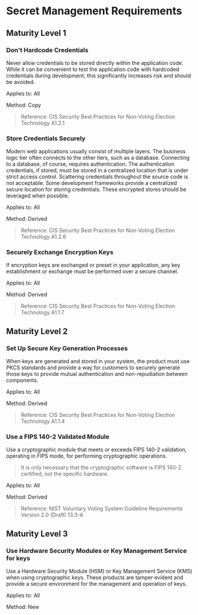 # Secret Management Requirements

## Maturity Level 1

### Don't Hardcode Credentials

Never allow credentials to be stored directly within the application code. While it can be convenient to test the application code with hardcoded credentials during development, this significantly increases risk and should be avoided.

Applies to: All

Method: Copy

> Reference: CIS Security Best Practices for Non-Voting Election Technology A1.2.1

### Store Credentials Securely

Modern web applications usually consist of multiple layers. The business logic tier often connects to the other tiers, such as a database. Connecting to a database, of course, requires authentication. The authentication credentials, if stored, must be stored in a centralized location that is under strict access control. Scattering credentials throughout the source code is not acceptable. Some development frameworks provide a centralized secure location for storing credentials. These encrypted stores should be leveraged when possible.

Applies to: All

Method: Derived

> Reference: CIS Security Best Practices for Non-Voting Election Technology A1.2.6

### Securely Exchange Encryption Keys

If encryption keys are exchanged or preset in your application, any key establishment or exchange must be performed over a secure channel.

Applies to: All

Method: Derived

> Reference: CIS Security Best Practices for Non-Voting Election Technology A1.1.7

## Maturity Level 2

### Set Up Secure Key Generation Processes

When keys are generated and stored in your system, the product must use PKCS standards and provide a way for customers to securely generate those keys to provide mutual authentication and non-repudiation between components.

Applies to: All

Method: Derived

> Reference: CIS Security Best Practices for Non-Voting Election Technology A1.1.4

### Use a FIPS 140-2 Validated Module

Use a cryptographic module that meets or exceeds FIPS 140-2 validation, operating in FIPS mode, for performing cryptographic operations.

> It is only necessary that the cryptographic software is FIPS 140-2 certified, not the specific hardware.

Applies to: All

Method: Derived

> Reference: NIST Voluntary Voting System Guideline Requirements Version 2.0 (Draft) 13.3-A

## Maturity Level 3

### Use Hardware Security Modules or Key Management Service for keys

Use a Hardware Security Module (HSM) or Key Management Service (KMS) when using cryptographic keys. These products are tamper evident and provide a secure environment for the management and operation of keys.

Applies to: All

Method: New
